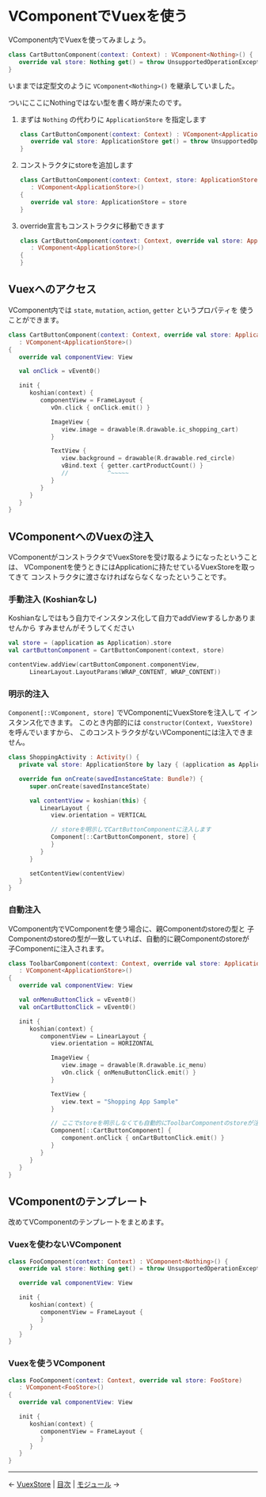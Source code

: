 
VComponentでVuexを使う
================================================================================

VComponent内でVuexを使ってみましょう。

```kotlin
class CartButtonComponent(context: Context) : VComponent<Nothing>() {
   override val store: Nothing get() = throw UnsupportedOperationException()
}
```
いままでは定型文のように `VComponent<Nothing>()` を継承していました。

ついにここにNothingではない型を書く時が来たのです。

1. まずは `Nothing` の代わりに `ApplicationStore` を指定します
    ```kotlin
    class CartButtonComponent(context: Context) : VComponent<ApplicationStore>() {
       override val store: ApplicationStore get() = throw UnsupportedOperationException()
    }
    ```
1. コンストラクタにstoreを追加します
    ```kotlin
    class CartButtonComponent(context: Context, store: ApplicationStore)
       : VComponent<ApplicationStore>()
    {
       override val store: ApplicationStore = store
    }
    ```
1. override宣言もコンストラクタに移動できます
    ```kotlin
    class CartButtonComponent(context: Context, override val store: ApplicationStore)
       : VComponent<ApplicationStore>()
    {
    }
    ```


Vuexへのアクセス
--------------------------------------------------------------------------------

VComponent内では `state`, `mutation`, `action`, `getter` というプロパティを
使うことができます。

```kotlin
class CartButtonComponent(context: Context, override val store: ApplicationStore)
   : VComponent<ApplicationStore>()
{
   override val componentView: View

   val onClick = vEvent0()

   init {
      koshian(context) {
         componentView = FrameLayout {
            vOn.click { onClick.emit() }

            ImageView {
               view.image = drawable(R.drawable.ic_shopping_cart)
            }

            TextView {
               view.background = drawable(R.drawable.red_circle)
               vBind.text { getter.cartProductCount() }
               //           ^~~~~~
            }
         }
      }
   }
}
```


VComponentへのVuexの注入
--------------------------------------------------------------------------------

VComponentがコンストラクタでVuexStoreを受け取るようになったということは、
VComponentを使うときにはApplicationに持たせているVuexStoreを取ってきて
コンストラクタに渡さなければならなくなったということです。


### 手動注入 (Koshianなし)

Koshianなしではもう自力でインスタンス化して自力でaddViewするしかありませんから
すみませんがそうしてください
```kotlin
val store = (application as Application).store
val cartButtonComponent = CartButtonComponent(context, store)

contentView.addView(cartButtonComponent.componentView,
      LinearLayout.LayoutParams(WRAP_CONTENT, WRAP_CONTENT))
```

### 明示的注入

`Component[::VComponent, store]` でVComponentにVuexStoreを注入して
インスタンス化できます。
このとき内部的には `constructor(Context, VuexStore)` を呼んでいますから、
このコンストラクタがないVComponentには注入できません。

```kotlin
class ShoppingActivity : Activity() {
   private val store: ApplicationStore by lazy { (application as Application).store }

   override fun onCreate(savedInstanceState: Bundle?) {
      super.onCreate(savedInstanceState)

      val contentView = koshian(this) {
         LinearLayout {
            view.orientation = VERTICAL

            // storeを明示してCartButtonComponentに注入します
            Component[::CartButtonComponent, store] {
            }
         }
      }

      setContentView(contentView)
   }
}
```

### 自動注入

VComponent内でVComponentを使う場合に、親Componentのstoreの型と
子Componentのstoreの型が一致していれば、自動的に親Componentのstoreが
子Componentに注入されます。

```kotlin
class ToolbarComponent(context: Context, override val store: ApplicationStore)
   : VComponent<ApplicationStore>()
{
   override val componentView: View

   val onMenuButtonClick = vEvent0()
   val onCartButtonClick = vEvent0()

   init {
      koshian(context) {
         componentView = LinearLayout {
            view.orientation = HORIZONTAL

            ImageView {
               view.image = drawable(R.drawable.ic_menu)
               vOn.click { onMenuButtonClick.emit() }
            }

            TextView {
               view.text = "Shopping App Sample"
            }

            // ここでstoreを明示しなくても自動的にToolbarComponentのstoreが注入されます
            Component[::CartButtonComponent] {
               component.onClick { onCartButtonClick.emit() }
            }
         }
      }
   }
}
```


VComponentのテンプレート
--------------------------------------------------------------------------------

改めてVComponentのテンプレートをまとめます。

### Vuexを使わないVComponent
```kotlin
class FooComponent(context: Context) : VComponent<Nothing>() {
   override val store: Nothing get() = throw UnsupportedOperationException()

   override val componentView: View

   init {
      koshian(context) {
         componentView = FrameLayout {
         }
      }
   }
}
```

### Vuexを使うVComponent
```kotlin
class FooComponent(context: Context, override val store: FooStore)
   : VComponent<FooStore>()
{
   override val componentView: View

   init {
      koshian(context) {
         componentView = FrameLayout {
         }
      }
   }
}
```


* * * * * * * * * * * * * * * * * * * * * * * * * * * * * * * * * * * * * * * *

← [VuexStore](VuexStores.md)  |  [目次](../README-ja.md#チュートリアル)  |  [モジュール](VuexModules.md) →

